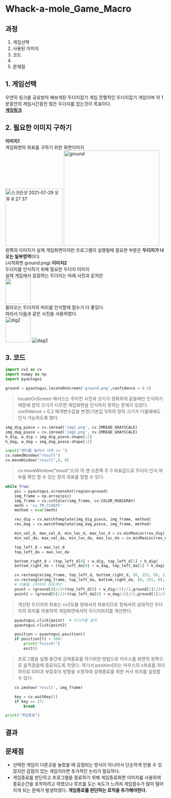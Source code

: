 # Whack-a-mole_Game_Macro

## 과정  
1. 게임선택
2. 사용된 이미지
3. 코드
4. 
5. 문제점


## 1. 게임선택
우연히 링크를 공유받아 해보게된 두더지잡기 게임
전형적인 두더지잡기 게임이며 약 1분동안의 게임시간동안 많은 두더지를 잡는것이 목표이다.  
**[게임링크](http://g.regogame.com/game/48/)**

## 2. 필요한 이미지 구하기
**이미지1**  
게임화면의 좌표를 구하기 위한 화면이미지  
<img width="180" alt="스크린샷 2021-07-29 오후 8 27 37" src="https://user-images.githubusercontent.com/57162448/127484535-d9349a4f-669c-4f34-a307-03d55cc9390c.png">
<img width="300" alt="ground" src="https://user-images.githubusercontent.com/57162448/127487281-5f31a44e-67df-426c-8678-e3dbd486aca0.png">  
왼쪽의 이미지가 실제 게임화면이지만 프로그램이 실행될때 필요한 부분은 **두더지가 나오는 일부영역**이다.  
(시작화면 ground.png)
**이미지2**  
두더지를 인식하기 위해 필요한 두더지 이미지  
실제 게임에서 등장하는 두더지는 아래 사진과 같지만  
<img width="80" src="http://g.regogame.com/game/48/res/game/diglett1.png">  
올라오는 두더지의 머리를 인식할때 점수가 더 좋았다.  
따라서 다음과 같은 사진을 사용하였다.  
<img width="80" alt="dig2" src="https://user-images.githubusercontent.com/57162448/127487832-806eeb8e-b760-412d-bc7b-9f911595794c.png">
![dag2](https://user-images.githubusercontent.com/57162448/127487850-3c053be7-32a7-4536-857d-4fc04c86e90d.png)

## 3. 코드
```python
import cv2 as cv
import numpy as np
import pyautogui

ground = pyautogui.locateOnScreen('ground.png',confidence = 0.2)
```
> locateOnScreen 매서드는 주어진 사진과 크기가 정확하게 같을때만 인식하기 때문에 창의 크기가 다르면 게임화면을 인식하지 못하는 문제가 있었다.
confidence = 0.2 매개변수값을 변경(기본값 1)하여 창의 크기가 다를때에도 인식 가능하도록 했다.
```python
img_dig_piece = cv.imread('img1.png', cv.IMREAD_GRAYSCALE)
img_dag_piece = cv.imread('img2.png', cv.IMREAD_GRAYSCALE)
h_dig, w_dig = img_dig_piece.shape[:2]
h_dag, w_dag = img_dag_piece.shape[:2]

input("엔터를 눌러서 시작 >> ")
cv.namedWindow("result")  
cv.moveWindow("result",0, 0)  
```
> cv.moveWindow("result",0,0) 의 맨 오른쪽 두 0 좌표값으로 두더지 인식 여부를 확인 할 수 있는 창의 좌표를 정할 수 있다.
```python
while True:
    pic = pyautogui.screenshot(region=ground)
    img_frame = np.array(pic)
    img_frame = cv.cvtColor(img_frame, cv.COLOR_RGB2GRAY)
    meth = 'cv.TM_CCOEFF'
    method = eval(meth)

    res_dig = cv.matchTemplate(img_dig_piece, img_frame, method)
    res_dag = cv.matchTemplate(img_dag_piece, img_frame, method)

    min_val_d, max_val_d, min_loc_d, max_loc_d = cv.minMaxLoc(res_dig)
    min_val_da, max_val_da, min_loc_da, max_loc_da = cv.minMaxLoc(res_dag)

    top_left_d = max_loc_d
    top_left_da = max_loc_da

    bottom_right_d = (top_left_d[0] + w_dig, top_left_d[1] + h_dig)
    bottom_right_da = (top_left_da[0] + w_dag, top_left_da[1] + h_dag)

    cv.rectangle(img_frame, top_left_d, bottom_right_d, (0, 255, 0), 2)
    cv.rectangle(img_frame, top_left_da, bottom_right_da, (0, 255, 0), 2)
    # 비율을 고려하여 좌표계산
    point = (ground[0]//2+(top_left_d[0] + w_dig//2)//2,ground[1]//2+(top_left_d[1]+h_dig//2)//2)
    point2 = (ground[0]//2+(top_left_da[0] + w_dag//2)//2,ground[1]//2+(top_left_da[1]+h_dag//2)//2)
```
> 계산된 두더지의 좌표는 cv2모듈 창에서의 좌표이므로 창에서의 상대적인 두더지의 위치를 이용하여 게임화면에서의 두더지위치를 계산한다. 
```python
    pyautogui.click(point)  # 두더지를 클릭
    pyautogui.click(point2)
```
```python
    position = pyautogui.position()
    if position[0] < 500:
        print("finish!")
        exit()
```
> 프로그램을 실행 중간에 강제종료를 하기위한 방법으로 마우스를 화면의 왼쪽으로 움직였을때 종료되도록 하였다. 
> 여기서 position[0]는 마우스의 x좌표를 의미하므로 500과 부등호의 방향을 수정하여 강제종료를 위한 커서 위치를 설정할 수 있다.
```python
    cv.imshow('result', img_frame)

    key = cv.waitKey(1)
    if key == 27:
        break

print("게임종료")
```

## 결과
## 문제점
- 선택한 게임이 다른곳을 눌렀을 때 감점되는 방식이 아니어서 단순하게 만들 수 있었지만 감점이 있는 게임이라면 추가적인 논리가 필요하다.
- 게임종료를 판단하고 프로그램을 종료하기 위해 게임종료화면 이미지를 사용하여 종료순간을 포착하려고 하였으나 루프를 도는 속도가 느려져 게임점수가 많이 떨어지게 되는 문제가 발생하였다. **게임종료를 판단하는 로직을 추가해야한다.**
